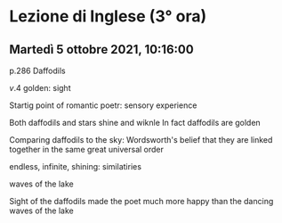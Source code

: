 #  Lezione di Inglese (3° ora)
## Martedì 5 ottobre 2021, 10:16:00

p.286 Daffodils

$v.4$ golden: sight

Startig point of romantic poetr: sensory experience

Both daffodils and stars shine and wiknle
In fact daffodils are golden 


Comparing daffodils to the sky: Wordsworth's belief that they are linked together in the same great universal order

endless, infinite, shining: similatiries

waves of the lake

Sight of the daffodils made the poet much more happy than the dancing waves of the lake
<!--stackedit_data:
eyJoaXN0b3J5IjpbNDUxODM3NjYyLC0xNzMwNDQxODg4XX0=
-->